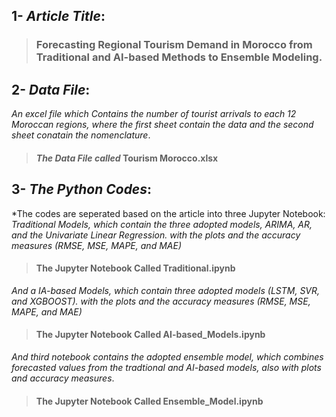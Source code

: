 ## 1- *Article Title*:
> ### **Forecasting Regional Tourism Demand in Morocco from Traditional and AI-based Methods to Ensemble Modeling**.



## 2- *Data File*: 

*An excel file which Contains the number of tourist arrivals to each 12 Moroccan regions, where the first sheet contain the data and the second sheet conatain the nomenclature*. 
> #### *The Data File called* **Tourism Morocco.xlsx**



## 3- *The Python Codes*: 
*The codes are seperated based on the article into three Jupyter Notebook:
*Traditional Models, which contain the three adopted models, ARIMA, AR, and the Univariate Linear Regression. with the plots and the accuracy measures (RMSE, MSE, MAPE, and MAE)*
> #### The Jupyter Notebook Called **Traditional.ipynb**

*And a IA-based Models, which contain three adopted models (LSTM, SVR, and XGBOOST). with the plots and the accuracy measures (RMSE, MSE, MAPE, and MAE)*
> #### The Jupyter Notebook Called **AI-based_Models.ipynb**

*And third notebook contains the adopted ensemble model, which combines forecasted values from the tradtional and AI-based models, also with plots and accuracy measures*. 
> #### The Jupyter Notebook Called **Ensemble_Model.ipynb**
